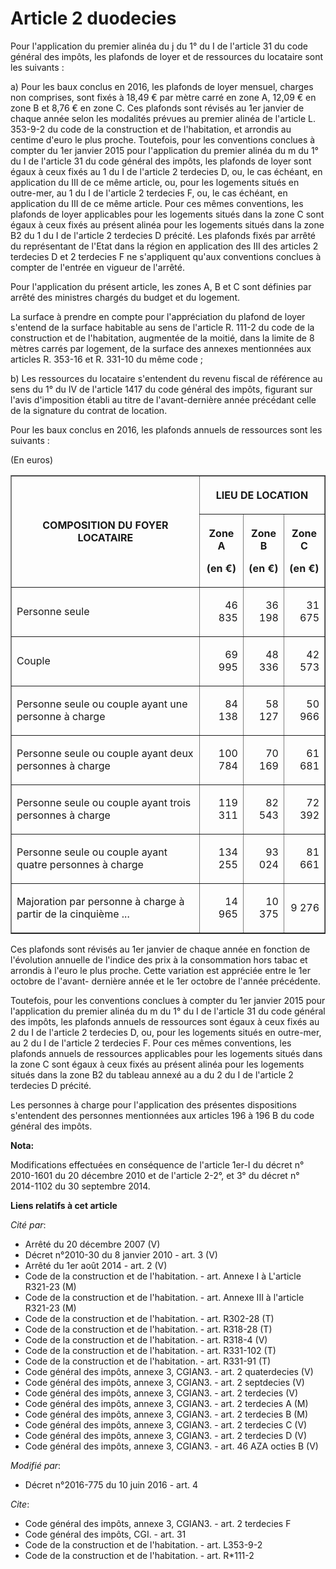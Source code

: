 # Article 2 duodecies

Pour l'application du premier alinéa du j du 1° du I de l'article 31 du code général des impôts, les plafonds de loyer et de
ressources du locataire sont les suivants : 

a) Pour les baux conclus en 2016, les plafonds de loyer mensuel, charges non comprises, sont fixés à 18,49 € par mètre carré
en zone A, 12,09 € en zone B et 8,76 € en zone C. Ces plafonds sont révisés au 1er janvier de chaque année selon les
modalités prévues au premier alinéa de l'article L. 353-9-2 du code de la construction et de l'habitation, et arrondis au
centime d'euro le plus proche. Toutefois, pour les conventions conclues à compter du 1er janvier 2015 pour l'application du
premier alinéa du m du 1° du I de l'article 31 du code général des impôts, les plafonds de loyer sont égaux à ceux fixés au 1
du I de l'article 2 terdecies D, ou, le cas échéant, en application du III de ce même article, ou, pour les logements situés
en outre-mer, au 1 du I de l'article 2 terdecies F, ou, le cas échéant, en application du III de ce même article. Pour ces
mêmes conventions, les plafonds de loyer applicables pour les logements situés dans la zone C sont égaux à ceux fixés au
présent alinéa pour les logements situés dans la zone B2 du 1 du I de l'article 2 terdecies D précité. Les plafonds fixés par
arrêté du représentant de l'Etat dans la région en application des III des articles 2 terdecies D et 2 terdecies F ne
s'appliquent qu'aux conventions conclues à compter de l'entrée en vigueur de l'arrêté. 

Pour l'application du présent article, les zones A, B et C sont définies par arrêté des ministres chargés du budget et du
logement. 

La surface à prendre en compte pour l'appréciation du plafond de loyer s'entend de la surface habitable au sens de l'article
R. 111-2 du code de la construction et de l'habitation, augmentée de la moitié, dans la limite de 8 mètres carrés par
logement, de la surface des annexes mentionnées aux articles R. 353-16 et R. 331-10 du même code ; 

b) Les ressources du locataire s'entendent du revenu fiscal de référence au sens du 1° du IV de l'article 1417 du code
général des impôts, figurant sur l'avis d'imposition établi au titre de l'avant-dernière année précédant celle de la
signature du contrat de location. 

Pour les baux conclus en 2016, les plafonds annuels de ressources sont les suivants : 

(En euros) 

<table border="1">
    <tbody>
      <tr>
        <th rowspan="2">

COMPOSITION DU FOYER LOCATAIRE 

</th>
        <th colspan="3">

LIEU DE LOCATION 

</th>
      </tr>
      <tr>
        <th>

Zone A 

(en €) 

</th>
        <th>

Zone B 

(en €) 

</th>
        <th>

Zone C 

(en €) 

</th>
      </tr>
      <tr>
        <td valign="middle" align="left">

Personne seule 

</td>
        <td align="right" valign="middle">

46 835 

</td>
        <td valign="middle" align="right">

36 198 

</td>
        <td align="right" valign="middle">

31 675 

</td>
      </tr>
      <tr>
        <td align="left" valign="middle">

Couple 

</td>
        <td align="right" valign="middle">

69 995 

</td>
        <td valign="middle" align="right">

48 336 

</td>
        <td valign="middle" align="right">

42 573 

</td>
      </tr>
      <tr>
        <td valign="middle" align="left">

Personne seule ou couple ayant une personne à charge 

</td>
        <td valign="middle" align="right">

84 138 

</td>
        <td align="right" valign="middle">

58 127 

</td>
        <td align="right" valign="middle">

50 966 

</td>
      </tr>
      <tr>
        <td align="left" valign="middle">

Personne seule ou couple ayant deux personnes à charge 

</td>
        <td align="right" valign="middle">

100 784 

</td>
        <td align="right" valign="middle">

70 169 

</td>
        <td valign="middle" align="right">

61 681 

</td>
      </tr>
      <tr>
        <td valign="middle" align="left">

Personne seule ou couple ayant trois personnes à charge 

</td>
        <td valign="middle" align="right">

119 311 

</td>
        <td align="right" valign="middle">

82 543 

</td>
        <td valign="middle" align="right">

72 392 

</td>
      </tr>
      <tr>
        <td align="left" valign="middle">

Personne seule ou couple ayant quatre personnes à charge 

</td>
        <td align="right" valign="middle">

134 255 

</td>
        <td align="right" valign="middle">

93 024 

</td>
        <td valign="middle" align="right">

81 661 

</td>
      </tr>
      <tr>
        <td align="left" valign="middle">

Majoration par personne à charge à partir de la cinquième ... 

</td>
        <td align="right" valign="middle">

14 965 

</td>
        <td valign="middle" align="right">

10 375 

</td>
        <td valign="middle" align="right">

9 276 </td>
      </tr>
    </tbody>
  </table>

Ces plafonds sont révisés au 1er janvier de chaque année en fonction de l'évolution annuelle de l'indice des prix à la
consommation hors tabac et arrondis à l'euro le plus proche. Cette variation est appréciée entre le 1er octobre de l'avant-
dernière année et le 1er octobre de l'année précédente. 

Toutefois, pour les conventions conclues à compter du 1er janvier 2015 pour l'application du premier alinéa du m du 1° du I
de l'article 31 du code général des impôts, les plafonds annuels de ressources sont égaux à ceux fixés au 2 du I de l'article
2 terdecies D, ou, pour les logements situés en outre-mer, au 2 du I de l'article 2 terdecies F. Pour ces mêmes conventions,
les plafonds annuels de ressources applicables pour les logements situés dans la zone C sont égaux à ceux fixés au présent
alinéa pour les logements situés dans la zone B2 du tableau annexé au a du 2 du I de l'article 2 terdecies D précité. 

Les personnes à charge pour l'application des présentes dispositions s'entendent des personnes mentionnées aux articles 196 à
196 B du code général des impôts.

**Nota:**

Modifications effectuées en conséquence de l'article 1er-I du décret n° 2010-1601 du 20 décembre 2010 et de l'article 2-2°,
et 3° du décret n° 2014-1102 du 30 septembre 2014.

**Liens relatifs à cet article**

_Cité par_:

  - Arrêté du 20 décembre 2007 (V)
  - Décret n°2010-30 du 8 janvier 2010 - art. 3 (V)
  - Arrêté du 1er août 2014 - art. 2 (V)
  - Code de la construction et de l'habitation. - art. Annexe I à L'article R321-23 (M)
  - Code de la construction et de l'habitation. - art. Annexe III à l'article R321-23 (M)
  - Code de la construction et de l'habitation. - art. R302-28 (T)
  - Code de la construction et de l'habitation. - art. R318-28 (T)
  - Code de la construction et de l'habitation. - art. R318-4 (V)
  - Code de la construction et de l'habitation. - art. R331-102 (T)
  - Code de la construction et de l'habitation. - art. R331-91 (T)
  - Code général des impôts, annexe 3, CGIAN3. - art. 2 quaterdecies (V)
  - Code général des impôts, annexe 3, CGIAN3. - art. 2 septdecies (V)
  - Code général des impôts, annexe 3, CGIAN3. - art. 2 terdecies (V)
  - Code général des impôts, annexe 3, CGIAN3. - art. 2 terdecies A (M)
  - Code général des impôts, annexe 3, CGIAN3. - art. 2 terdecies B (M)
  - Code général des impôts, annexe 3, CGIAN3. - art. 2 terdecies C (V)
  - Code général des impôts, annexe 3, CGIAN3. - art. 2 terdecies D (V)
  - Code général des impôts, annexe 3, CGIAN3. - art. 46 AZA octies B (V)

_Modifié par_:

  - Décret n°2016-775 du 10 juin 2016 - art. 4

_Cite_:

  - Code général des impôts, annexe 3, CGIAN3. - art. 2 terdecies F
  - Code général des impôts, CGI. - art. 31
  - Code de la construction et de l'habitation. - art. L353-9-2
  - Code de la construction et de l'habitation. - art. R*111-2
